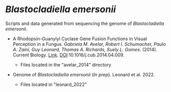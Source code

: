 # *Blastocladiella emersonii*
Scripts and data generated from sequencing the genome of *Blastocladiella emersonii*.

* A Rhodopsin-Guanylyl Cyclase Gene Fusion Functions in Visual Perception in a Fungus. *Gabriela M. Avelar, Robert I. Schumacher, Paulo A. Zaini, Guy Leonard, Thomas A. Richards, Suely L. Gomes*. (2014). Current Biology. [Link](https://www.sciencedirect.com/science/article/pii/S0960982214004096). [DOI](https://doi.org/10.1016/j.cub.2014.04.009):10.1016/j.cub.2014.04.009.
   * Files located in the "avelar_2014" directory

* Genome of *Blastocladiella emersonii* (*In prep*). Leonard et al. 2022.
   * Files located in "leonard_2022"


